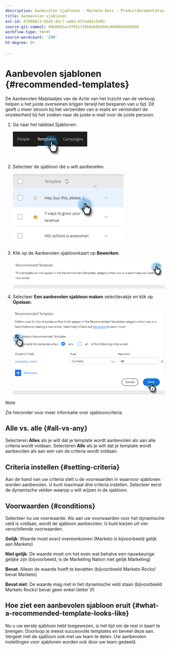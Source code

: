 ```yaml
---
description: Aanbevolen sjablonen - Marketo Docs - Productdocumentatie
title: Aanbevolen sjablonen
exl-id: 079068c3-65e5-45c7-aa8e-63fadd1c5d02
source-git-commit: d9b8b92ac5f051178b8eb9b450c4949b56d50b99
workflow-type: tm+mt
source-wordcount: '299'
ht-degree: 0%

---
```


# Aanbevolen sjablonen {#recommended-templates}

De Aanbevolen Malplaatjes van de Actie van het Inzicht van de verkoop helpen u het juiste overseinen krijgen terwijl het besparen van u tijd. Dit geeft u meer stroom bij het verzenden van e-mails en vermindert de onzekerheid bij het zoeken naar de juiste e-mail voor de juiste persoon.

1. Ga naar het tabblad Sjablonen.

   ![](assets/recommended-templates-1.png)

1. Selecteer de sjabloon die u wilt aanbevelen.

   ![](assets/recommended-templates-2.png)

1. Klik op de Aanbevolen sjabloonkaart op **Bewerken**.

   ![](assets/recommended-templates-3.png)

1. Selecteer **Een aanbevolen sjabloon maken** selectievakje en klik op **Opslaan**.

   ![](assets/recommended-templates-4.png)

>[!NOTE]
>
>Zie hieronder voor meer informatie over sjablooncriteria.

## Alle vs. alle {#all-vs-any}

Selecteren **Alles** als je wilt dat je template wordt aanbevolen als aan alle criteria wordt voldaan. Selecteren **Alle** als je wilt dat je template wordt aanbevolen als aan een van de criteria wordt voldaan.

## Criteria instellen {#setting-criteria}

Aan de hand van uw criteria stelt u de voorwaarden in waarvoor sjablonen worden aanbevolen. U kunt maximaal drie criteria instellen. Selecteer eerst de dynamische velden waarop u wilt wijzen in de sjabloon.

## Voorwaarden {#conditions}

Selecteer nu uw voorwaarde. Als aan uw voorwaarden voor het dynamische veld is voldaan, wordt de sjabloon aanbevolen. U kunt kiezen uit vier verschillende voorwaarden.

**Gelijk**: Waarde moet exact overeenkomen (Marketo is bijvoorbeeld gelijk aan Marketo)

**Niet gelijk**: De waarde moet om het even wat behalve een nauwkeurige gelijke zijn (bijvoorbeeld, is de Marketing Nation niet gelijk Marketing)

**Bevat**: Alleen de waarde hoeft te bevatten (bijvoorbeeld Marketo Rocks! bevat Marketo)

**Bevat niet**: De waarde mag niet in het dynamische veld staan (bijvoorbeeld Marketo Rocks! bevat geen enkel (letter (f)

## Hoe ziet een aanbevolen sjabloon eruit {#what-a-recommended-template-looks-like}

Nu u uw eerste sjabloon hebt toegewezen, is het tijd om de rest in kaart te brengen. Doorloop je meest succesvolle templates en beveel deze aan. Vergeet niet de sjabloon ook met uw team te delen. Uw aanbevolen instellingen voor sjablonen worden ook door uw team gedeeld.
